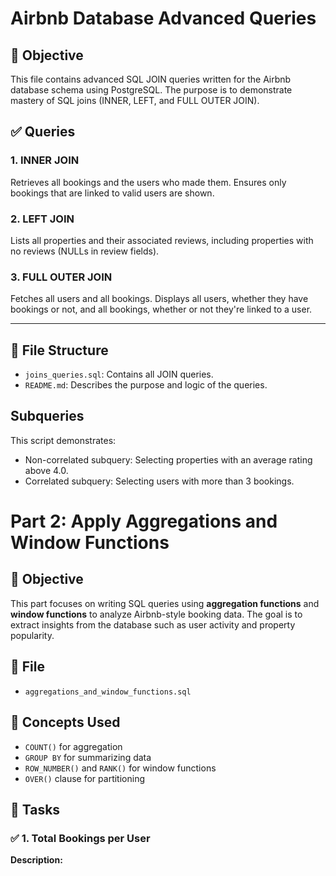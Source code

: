 # Airbnb Database Advanced Queries

## 📌 Objective

This file contains advanced SQL JOIN queries written for the Airbnb database schema using PostgreSQL. The purpose is to demonstrate mastery of SQL joins (INNER, LEFT, and FULL OUTER JOIN).

## ✅ Queries

### 1. INNER JOIN

Retrieves all bookings and the users who made them. Ensures only bookings that are linked to valid users are shown.

### 2. LEFT JOIN

Lists all properties and their associated reviews, including properties with no reviews (NULLs in review fields).

### 3. FULL OUTER JOIN

Fetches all users and all bookings. Displays all users, whether they have bookings or not, and all bookings, whether or not they're linked to a user.

---

## 📂 File Structure

- `joins_queries.sql`: Contains all JOIN queries.
- `README.md`: Describes the purpose and logic of the queries.

## Subqueries

This script demonstrates:

- Non-correlated subquery: Selecting properties with an average rating above 4.0.
- Correlated subquery: Selecting users with more than 3 bookings.

# Part 2: Apply Aggregations and Window Functions

## 📌 Objective

This part focuses on writing SQL queries using **aggregation functions** and **window functions** to analyze Airbnb-style booking data. The goal is to extract insights from the database such as user activity and property popularity.

## 📂 File

- `aggregations_and_window_functions.sql`

## 🧠 Concepts Used

- `COUNT()` for aggregation
- `GROUP BY` for summarizing data
- `ROW_NUMBER()` and `RANK()` for window functions
- `OVER()` clause for partitioning

## 🧪 Tasks

### ✅ 1. Total Bookings per User

**Description:**
